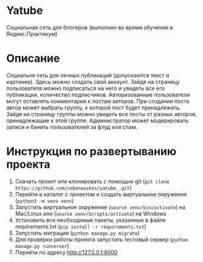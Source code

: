 # Yatube
Социальная  сеть для блогеров (выполнен во время обучения в Яндекс.Практикум)
# Описание
Социальня сеть для личных публикаций (допускаются текст и картинки). Здесь можно создать свой аккаунт. Зайдя на страницу пользователя можно подписаться на него и увидеть
все его публикации, количество подписчиков. Авторизованные пользователи могут оставлять комментарии к постам авторов. При создании поста автор может выбрать группу, к которой пост будет принадлежать. Зайдя на страницу группы можно увидеть все посты от разных авторов, принадлежащие к этой группе. Администратор может модерировать записи и банить пользователей за флуд или спам.
# Инструкция по развертыванию проекта
1. Скачать проект или клонировать с помощью git (`git clone https://github.com/cebanauskes/yatube_.git`)
2. Перейти в каталог с проектом и создать виртуальное окружение (`python3 -m venv venv`)
3. Запустить виртуальное окружение (`source venv/bin/activate`) на Mac/Linux или (`source venv/Scripts/activate`) на Windows
4. Установить все необходимые пакеты, указанные в файле requirements.txt (`pip install -r requirements.txt`)
5. Запустить миграции (`python manage.py migrate`)
6. Для проверки работы проекта запустить тестовый сервер (`python manage.py runserver`)
7. Перейти по адресу http://127.0.0.1:8000
